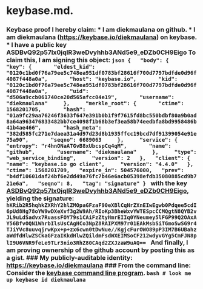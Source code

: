 # keybase.md.
### Keybase proof  I hereby claim:    * I am diekmaulana on github.   * I am diekmaulana (https://keybase.io/diekmaulana) on keybase.   * I have a public key ASDBvQ92p57lx0jqlR3weDvyhhb3ANd5e9_eDZb0CH9Eigo  To claim this, I am signing this object:  ```json {   "body": {     "key": {       "eldest_kid": "0120c1bd0f76a79ee5c748ea951df0783bf28616f700d7797bdfde0d96f4087f448a0a",       "host": "keybase.io",       "kid": "0120c1bd0f76a79ee5c748ea951df0783bf28616f700d7797bdfde0d96f4087f448a0a",       "uid": "d506a9ccb061740ce20d565afcc04e19",       "username": "diekmaulana"     },     "merkle_root": {       "ctime": 1568201705,       "hash": "01a9fc29aa76246f3633f647e391b0b1f9f7615fd8bc550bdbf80a9b0ad8a64a963476833482bb7ce4098f1b68b3ef3ea58b74eedbfa8bd9958486b41b4ae466",       "hash_meta": "382d585fc271e7daea31a4d97d23d8b1935ffcc19bcd7df91399054e91e75a90",       "seqno": 6689063     },     "service": {       "entropy": "r4hnONaATGvB8xUbcspCq4qM",       "name": "github",       "username": "diekmaulana"     },     "type": "web_service_binding",     "version": 2   },   "client": {     "name": "keybase.io go client",     "version": "4.4.0"   },   "ctime": 1568201709,   "expire_in": 504576000,   "prev": "b4df10601daf24bf6e2dd49a76fc7b46e6acb05398efdb35080885cd9b721e6a",   "seqno": 8,   "tag": "signature" } ```  with the key [ASDBvQ92p57lx0jqlR3weDvyhhb3ANd5e9_eDZb0CH9Eigo](https://keybase.io/diekmaulana), yielding the signature:  ``` hKRib2R5hqhkZXRhY2hlZMOpaGFzaF90eXBlCqNrZXnEIwEgwb0Pdqee5cdI6pUd8Hg78oYW9wDXeXvf3g2W9Ah/RIoKp3BheWxvYWTESpcCCMQgtN8QYB2vJL9uLdSadvx7RuassFOY79s1CAiFzZtyHmrEIIq0YNeumey5lFGP99Q2OAxAY56BfvOQN1WhrbIlsUsCAgHCo3NpZ8RAIPXM97r01EAkMsbSiTGmoSwSG9r4TJiYVc8uuvqjrwKpx+p+zx6cwn0tDwNue//KgjcFurOWO89pP3IM7B6UBahzaWdfdHlwZSCkaGFzaIKkdHlwZQildmFsdWXEIMSoCF212wdyvGYg5CmFJN8plI9U6VNR9feLe9TLr3nio3RhZ80CAqd2ZXJzaW9uAQ==  ```  And finally, I am proving ownership of the github account by posting this as a gist.  ### My publicly-auditable identity:  https://keybase.io/diekmaulana  ### From the command line:  Consider the [keybase command line program](https://keybase.io/download).  ```bash # look me up keybase id diekmaulana ```
